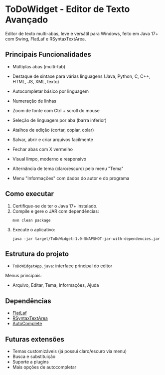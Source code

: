 # ToDoWidget - Editor de Texto Avançado

Editor de texto multi-abas, leve e versátil para Windows, feito em Java 17+ com Swing, FlatLaf e RSyntaxTextArea.

## Principais Funcionalidades
- Múltiplas abas (multi-tab)
- Destaque de sintaxe para várias linguagens (Java, Python, C, C++, HTML, JS, XML, texto)
- Autocompletar básico por linguagem
- Numeração de linhas
- Zoom de fonte com Ctrl + scroll do mouse
- Seleção de linguagem por aba (barra inferior)
- Atalhos de edição (cortar, copiar, colar)
- Salvar, abrir e criar arquivos facilmente
- Fechar abas com X vermelho
- Visual limpo, moderno e responsivo

- Alternância de tema (claro/escuro) pelo menu "Tema"
- Menu "Informações" com dados do autor e do programa

## Como executar
1. Certifique-se de ter o Java 17+ instalado.
2. Compile e gere o JAR com dependências:
   ```shell
   mvn clean package
   ```
3. Execute o aplicativo:
   ```shell
   java -jar target/ToDoWidget-1.0-SNAPSHOT-jar-with-dependencies.jar
   ```

## Estrutura do projeto
- `ToDoWidgetApp.java`: interface principal do editor

Menus principais:
- Arquivo, Editar, Tema, Informações, Ajuda

## Dependências
- [FlatLaf](https://www.formdev.com/flatlaf/)
- [RSyntaxTextArea](https://github.com/bobbylight/RSyntaxTextArea)
- [AutoComplete](https://github.com/bobbylight/AutoComplete)

## Futuras extensões
- Temas customizáveis
  (já possui claro/escuro via menu)
- Busca e substituição
- Suporte a plugins
- Mais opções de autocompletar
